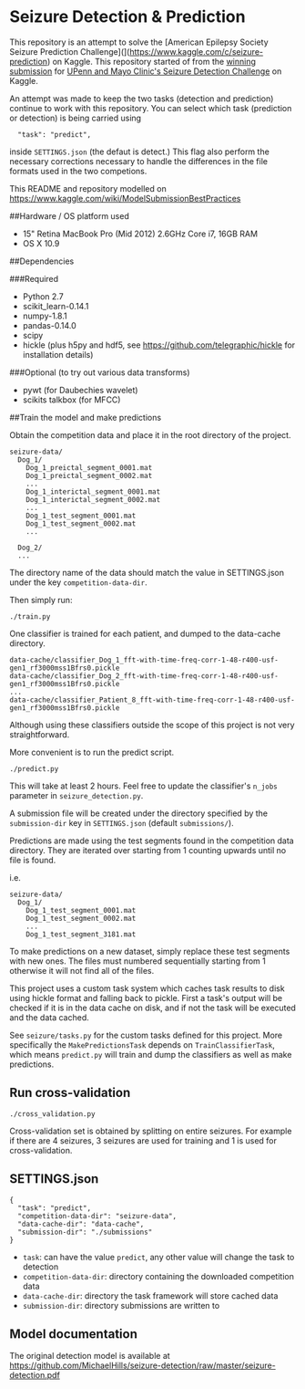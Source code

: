 # Seizure Detection & Prediction

This repository is an attempt to solve the
[American Epilepsy Society Seizure Prediction Challenge](](https://www.kaggle.com/c/seizure-prediction)
on Kaggle.
This repository started of from the [winning submission](https://github.com/MichaelHills/seizure-detection) for
[UPenn and Mayo Clinic's Seizure Detection Challenge](http://www.kaggle.com/c/seizure-detection) on Kaggle.

An attempt was made to keep the two tasks (detection and prediction) continue to work with this repository.
You can select which task (prediction or detection) is being carried using 
```
  "task": "predict",
```
inside `SETTINGS.json` (the defaut is detect.) This flag also perform the necessary corrections necessary to
handle the differences in the file formats used in the two competions.

This README and repository modelled on https://www.kaggle.com/wiki/ModelSubmissionBestPractices

##Hardware / OS platform used

 * 15" Retina MacBook Pro (Mid 2012) 2.6GHz Core i7, 16GB RAM
 * OS X 10.9

##Dependencies

###Required

 * Python 2.7
 * scikit_learn-0.14.1
 * numpy-1.8.1
 * pandas-0.14.0
 * scipy
 * hickle (plus h5py and hdf5, see https://github.com/telegraphic/hickle for installation details)

###Optional (to try out various data transforms)

 * pywt (for Daubechies wavelet)
 * scikits talkbox (for MFCC)

##Train the model and make predictions

Obtain the competition data and place it in the root directory of the project.
```
seizure-data/
  Dog_1/
    Dog_1_preictal_segment_0001.mat
    Dog_1_preictal_segment_0002.mat
    ...
    Dog_1_interictal_segment_0001.mat
    Dog_1_interictal_segment_0002.mat
    ...
    Dog_1_test_segment_0001.mat
    Dog_1_test_segment_0002.mat
    ...

  Dog_2/
  ...
```

The directory name of the data should match the value in SETTINGS.json under the key `competition-data-dir`.

Then simply run:
```
./train.py
```

One classifier is trained for each patient, and dumped to the data-cache directory.

```
data-cache/classifier_Dog_1_fft-with-time-freq-corr-1-48-r400-usf-gen1_rf3000mss1Bfrs0.pickle
data-cache/classifier_Dog_2_fft-with-time-freq-corr-1-48-r400-usf-gen1_rf3000mss1Bfrs0.pickle
...
data-cache/classifier_Patient_8_fft-with-time-freq-corr-1-48-r400-usf-gen1_rf3000mss1Bfrs0.pickle
```

Although using these classifiers outside the scope of this project is not very straightforward.

More convenient is to run the predict script.

```
./predict.py
```

This will take at least 2 hours. Feel free to update the classifier's `n_jobs` parameter
in `seizure_detection.py`.

A submission file will be created under the directory specified by the `submission-dir` key
in `SETTINGS.json` (default `submissions/`).

Predictions are made using the test segments found in the competition data directory. They
are iterated over starting from 1 counting upwards until no file is found.

i.e.
```
seizure-data/
  Dog_1/
    Dog_1_test_segment_0001.mat
    Dog_1_test_segment_0002.mat
    ...
    Dog_1_test_segment_3181.mat
```

To make predictions on a new dataset, simply replace these test segments with new ones.
The files must numbered sequentially starting from 1 otherwise it will not find all of
the files.

This project uses a custom task system which caches task results to disk using hickle format and
falling back to pickle. First a task's output will be checked if it is in the data cache on disk,
and if not the task will be executed and the data cached.

See `seizure/tasks.py` for the custom tasks defined for this project. More specifically the
`MakePredictionsTask` depends on `TrainClassifierTask`, which means `predict.py` will train
and dump the classifiers as well as make predictions.

## Run cross-validation

```
./cross_validation.py
```

Cross-validation set is obtained by splitting on entire seizures. For example if there are 4 seizures,
3 seizures are used for training and 1 is used for cross-validation.


## SETTINGS.json

```
{
  "task": "predict",
  "competition-data-dir": "seizure-data",
  "data-cache-dir": "data-cache",
  "submission-dir": "./submissions"
}
```

* `task`: can have the value `predict`, any other value will change the task to detection
* `competition-data-dir`: directory containing the downloaded competition data
* `data-cache-dir`: directory the task framework will store cached data
* `submission-dir`: directory submissions are written to


## Model documentation

The original detection model is 
available at https://github.com/MichaelHills/seizure-detection/raw/master/seizure-detection.pdf
